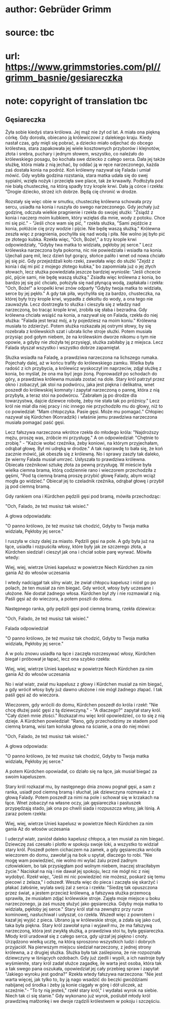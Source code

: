 # author: Gebrüder Grimm
# source: tbc
# url: https://www.grimmstories.com/pl//grimm_basnie/gesiareczka
# note: copyright of translation tbc

## Gęsiareczka 

Żyła sobie kiedyś stara królowa. Jej mąż nie żył od lat. A miała ona
piękną córkę. Gdy dorosła, obiecano ją królewiczowi z dalekiego kraju.
Kiedy nastał czas, gdy mięli się pobrać, a dziecko miało odjechać do
obcego królestwa, stara zapakowała jej wiele kosztownych przyborów i
klejnotów, złota i srebra, puchary i jednym słowem, wszystko, co
należało do królewskiego posagu, bo kochała swe dziecko z całego serca.
Dała jej także służkę, która miała z nią jechać, by oddać ją w ręce
narzeczonego, każda zaś dostała konia na podróż. Koń królewny nazywał
się Falada i umiał mówić. Gdy wybiła godzina rozstania, stara matka
udała się do swej sypialni, wzięła nożyk i przecięła swe place, tak że
krwawiły. Podłożyła pod nie białą chusteczkę, na którą spadły trzy
krople krwi. Dała ją córce i rzekła: "Drogie dziecko, strzeż ich
dobrze. Będą cię chronić w drodze.

Rozstały się więc obie w smutku, chusteczkę królewna schowała przy
sercu, usiadła na konia i ruszyła do swego narzeczonego. Gdy jechały już
godzinę, odczuła wielkie pragnienie i rzekła do swojej służki: "Zsiądź
z konia i naczerp moim kubkiem, który wzięłaś dla mnie, wody z potoku.
Chce mi się pić." - "Jeśli chce wam się pić, " rzekła służka, "Sami
zejdźcie z konia, połóżcie cię przy wodzie i pijcie. Nie będę waszą
służką." Królewna zeszła więc z pragnienia, pochyliła się nad wodą i
piła. Nie wolno jej było pić ze złotego kubka. Rzekła więc, "Och,
Boże!," a trzy krople krwi odpowiedziały, "Gdyby twa matka to
widziała, pękłoby jej serce." Lecz królewska narzeczona była pokorna,
nic nie powiedziała i wsiadła na konia. Ujechali parę mil, lecz dzień
był gorący, słońce paliło i wnet od nowa chciało jej się pić. Gdy
przejeżdżali koło rzeki, zawołała więc do służki "Zejdź z konia i daj
mi pić z mojego złotego kubka," bo zapomniała już o jej złych słowach,
lecz służka powiedziała jeszcze bardziej wyniośle: "Jeśli chcecie pić,
pijcie sami, nie będę waszą służką." Zsiadła więc królewna z konia, bo
bardzo jej się pić chciało, położyła się nad płynącą wodą, zapłakała i
rzekła: "Och, Boże!" a kropelki krwi znów odparły "Gdyby twoja matka
to widziała, serce by jej pękło." A gdy tak piła, wychyliła się za
bardzo, chusteczka, na której były trzy krople krwi, wypadła z dekoltu
do wody, a ona tego nie zauważyła. Lecz dostrzegła to służka i cieszyła
się z władzy nad narzeczoną, bo tracąc krople krwi, zrobiła się słaba i
bezradna. Gdy królewna chciała wsiąść na konia, a nazywał się on Falada,
rzekła do niej służka: "Falada jest teraz mój, a ty pojedziesz na moim
koniu." Królewna musiała to zdzierżyć. Potem służka rozkazała jej
ostrymi słowy, by się rozebrała z królewskich szat i ubrała liche stroje
służki. Potem musiała przysiąc pod gołym niebem, że na królewskim dworze
nikomu o tym nie opowie, a gdyby nie złożyła tej przysięgi, służka
zabiłaby ją z miejsca. Lecz Falada słyszał wszystko i wszystko dobrze
zapamiętał.

Służka wsiadła na Faladę, a prawdziwa narzeczona na lichszego rumaka.
Pojechały dalej, aż w końcu trafiły do królewskiego zamku. Wielka była
radość z ich przybycia, a królewicz wyskoczył im naprzeciw, zdjął służkę
z konia, bo myślał, że ona ma być jego żoną. Poprowadził po schodach do
góry, a prawdziwa królewna musiała zostać na dole. Stary król patrzył
przez okno i zobaczył, jak stoi na podwórcu, jaka jest piękna i
delikatna, wnet poszedł do królewskiej komnaty i zapytał narzeczoną o
pannę, która z nią przybyła, a teraz stoi na podwórcu. "Zabrałam ją po
drodze dla towarzystwa, dajcie dziewce robotę, żeby nie stała tak po
próżnicy." Lecz król nie miał dla niej pracy i nic innego nie
przychodziło mu do głowy, niż to co powiedział: "Mam chłopczyka. Pasie
gęsi. Może mu pomagać." Chłopiec nazywał się Kürdchen (Konradzik) i
właśnie jemu prawdziwa narzeczona musiała pomagać paść gęsi.

Lecz fałszywa narzeczona wkrótce rzekła do młodego króla: "Najdroższy
mężu, proszę was, zróbcie mi przysługę." A on odpowiedział: "Chętnie
to zrobię." - "Każcie wołać rzeźnika, żeby koniowi, na którym
przyjechałam, odrąbał głowę. Był mi udręką w drodze." A tak naprawdę to
bała się, że koń zacznie mówić, jak obeszła się z królewną. No i sprawy
zaszły tak daleko, że wierny Falada musiał umrzeć. Usłyszała to
prawdziwa królewna. Obiecała rzeźnikowi sztukę złota za pewną przysługę.
W mieście była wielka ciemna brama, którą codziennie rano i wieczorem
przechodziła z gęśmi, "Pod tą ciemną bramą proszę przybić głowę Falady,
abym wciąż mogła go widzieć." Obiecał jej to czeladnik rzeźnika,
odrąbał głowę i przybił ją pod ciemną bramą.

Gdy rankiem ona i Kürdchen pędzili gęsi pod bramą, mówiła przechodząc:

"Och, Falado, że też musisz tak wisieć."

A głowa odpowiadała:

"O panno królowo, że też musisz tak chodzić,
Gdyby to Twoja matka widziała,
Pękłoby jej serce."

I ruszyła w ciszy dalej za miasto. Pędzili gęsi na pole. A gdy była już
na łące, usiadła i rozpuściła włosy, które były jak ze szczerego złota,
a Kürdchen siedział i cieszył jak ona i chciał sobie parę wyrwać. Mówiła
wtedy:

Wiej, wiej, wietrze
Unieś kapelusz w powietrze
Niech Kürdchen za nim gania
Aż do włosów uczesania

I wtedy nadciągał tak silny wiatr, że zwiał chłopcu kapelusz i niósł go
po polach, że ten musiał za nim biegać. Gdy wrócił, włosy były uczesane
i ułożone. Nie dostał żadnego włosa. Kürdchen był zły i nie rozmawiał z
nią. Paśli gęsi aż do wieczora, a potem poszli do domu.

Następnego ranka, gdy pędzili gęsi pod ciemną bramą, rzekła dziewica:

"Och, Falado, że też musisz tak wisieć."

Falada odpowiedział

"O panno królowo, że też musisz tak chodzić,
Gdyby to Twoja matka widziała,
Pękłoby jej serce."

A w polu znowu usiadła na łące i zaczęła rozczesywać włosy, Kürdchen
biegał i próbował je łapać, lecz ona szybko rzekła:

Wiej, wiej, wietrze
Unieś kapelusz w powietrze
Niech Kürdchen za nim gania
Aż do włosów uczesania

No i wiał wiatr, zwiał mu kapelusz z głowy i Kürdchen musiał za nim
biegać, a gdy wrócił włosy były już dawno ułożone i nie mógł żadnego
złapać. I tak paśli gęsi aż do wieczora.

Wieczorem, gdy wrócili do domu, Kürdchen poszedł do króla i rzekł: "Nie
chcę dłużej paść gęsi z tą dziewczyną." - "A dlaczego?" zapytał stary
król. "Cały dzień mnie złości." Rozkazał mu więc król opowiedzieć, co
to się z nią dzieje. A Kürdchen powiedział: "Rano, gdy przechodzimy ze
stadem pod ciemną bramą, wisi tam końska głowa na ścianie, a ona do niej
mówi:

"Och, Falado, że też musisz tak wisieć."

A głowa odpowiada:

"O panno królowo, że też musisz tak chodzić,
Gdyby to Twoja matka widziała,
Pękłoby jej serce."

A potem Kürdchen opowiadał, co działo się na łące, jak musiał biegać za
swoim kapeluszem.

Stary król rozkazał mu, by następnego dnia znowu pognał gęsi, a sam z
ranka, usiadł pod ciemną bramą i słuchał, jak dziewczyna rozmawia z z
głową Falady. Potem poszedł za nimi na pole i schował się w krzakach na
łące. Wnet zobaczył na własne oczy, jak gęsiareczka i pastuszek
przypędzają stado, jak ona po chwili siada i rozpuszcza włosy, jak
lśnią. A zaraz potem rzekła:

Wiej, wiej, wietrze
Unieś kapelusz w powietrze
Niech Kürdchen za nim gania
Aż do włosów uczesania

I uderzył wiatr, zaniósł daleko kapelusz chłopca, a ten musiał za nim
biegać. Dziewczę zaś czesało i plotło w spokoju swoje loki, a wszystko
to widział stary król. Poszedł potem cichaczem na zamek, a gdy
gęsiareczka wróciła wieczorem do domu, zawołał ją na bok u spytał,
dlaczego to robi. "Nie mogę wam powiedzieć, nie wolno mi wylać żalu
przed żadnym człowiekiem, bo tak przysięgłam pod wolnym niebem, inaczej
straciłabym życie." Naciskał na nią i nie dawał jej spokoju, lecz nie
mógł nic z niej wydobyć. Rzekł więc, "Jeśli mi nic powiedzieć nie
możesz, poskarż się temu piecowi z żelaza," i odszedł. Weszła więc do
pieca i zaczęła się skarżyć i płakać żałośnie, wylała swój żal z serca i
rzekła: "Siedzę tak opuszczona przez świat, a jestem przecież królewną,
a fałszywa służka przemocą sprawiła, że musiałam zdjąć królewskie
stroje. Zajęła moje miejsce u boku narzeczonego, ja zaś muszę służyć
jako gęsiareczka. Gdyby moja matka to widziała, pękłoby jej serce."
Stary król stał na zewnątrz przy rurze kominowej, nasłuchiwał i
usłyszał, co rzekła. Wszedł więc z powrotem i kazał jej wyjść z pieca.
Ubrano ją w królewskie stroje, a zdała się jako cud, taka była piękna.
Stary król zawołał syna i wyjawił mu, że ma fałszywą narzeczoną, która
jest zwykłą służką, a prawdziwa stoi tu, była gęsiareczka. Młody król
uradował się z całego serca, gdy ujrzał jej piękno i cnoty. Urządzono
wielką ucztę, na którą sproszono wszystkich ludzi i dobrych przyjaciół.
Na pierwszym miejscu siedział narzeczony, z jednej strony królewna, a z
drugiej służka. Służka była tak zaślepiona, że nie rozpoznała dziewczyny
w lśniących ozdobach. Gdy już zjedli i wypili, a ich nastroje były
wyśmienite, stary król zadał służce zagadkę, ile warta jest osoba, która
tak a tak swego pana oszukała, opowiedział jej cały przebieg spraw i
zapytał: "Jakiego wyroku jest godna?" Rzekła wtedy fałszywa
narzeczona: "Nie jest warta więcej, jak tylko to, by ją nago wsadzić do
beczki gwoździami nabijanej od środka i żeby ją konie ciągały w górę i
dół uliczek, aż sczeźnie."- "To ty nią jesteś," rzekł stary król," i
wydałaś wyrok na siebie. Niech tak ci się stanie." Gdy wykonano już
wyrok, poślubił młody król prawdziwą małżonkę i we dwoje rządzili
królestwem w pokoju i szczęściu.
